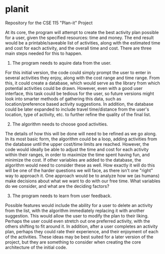 # planit
Repository for the CSE 115 "Plan-it" Project

At its core, the program will attempt to create the best activity plan possible for a 
user, given the specified resources: time and money. The end result would be a 
printable/saveable list of activities, along with the estimated time and cost for each 
activity, and the overall time and cost. There are three main steps needed for this to 
happen.


1) The program needs to aquire data from the user. 

For this initial version, the code could simply prompt the user to enter in several 
activities they enjoy, along with the cost range and time range. From this, it could 
create a database, which would serve as the library from which potential activities could 
be drawn. However, even with a good user interface, this task could be tedious for the 
user, so future versions might look into smarter methods of gathering this data, such as 
location/preference based activity suggestions. In addition, the database could be later 
expanded to include travel time/distance from the user's location, type of activity, etc. 
to further refine the quality of the final list. 


2) The algorithm needs to choose good activities.

The details of how this will be done will need to be refined as we go along. In its most 
basic form, the algorithm could be a loop, adding activities from the database until the 
upper cost/time limits are reached. However, the code would ideally be able to adjust the 
time and cost for each activity within their ranges, in order to maximize the time spent 
having fun, and minimize the cost. If other variables are added to the database, the 
algorithm would need to consider these as well. How exactly it will do this will be one 
of the harder questions we will face, as there isn't one "right" way to approach it. One 
approach would be to analyze how we (as humans) make decisions about what we want to do 
with our free time. What variables do we consider, and what are the deciding factors?


3) The program needs to learn from user feedback.

Possible features would include the ability for a user to delete an activity from the 
list, with the algorithm immediately replacing it with another suggestion. This would 
allow the user to modify the plan to their liking. Perhaps the user could even stretch 
out one preferred activity, with the others shifting to fit around it. In addition, after 
a user completes an activity plan, perhaps they could rate their experience, and their 
enjoyment of each of the activities. These ideas may be best suited for a later version 
of the project, but they are something to consider when creating the core architecture 
of the initial code.


